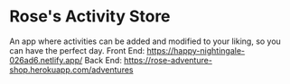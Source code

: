# Rose's Activity Store

An app where activities can be added and modified to your liking, so you can have the perfect day.
Front End: https://happy-nightingale-026ad6.netlify.app/
Back End: https://rose-adventure-shop.herokuapp.com/adventures

